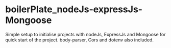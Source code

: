 # boilerPlate_nodeJs-expressJs-Mongoose
Simple setup to initialise projects with nodeJs, ExpressJs and Mongoose for quick start of the project.
body-parser, Cors and dotenv also included.
